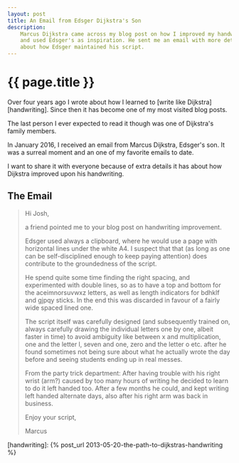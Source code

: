 ```yaml
---
layout: post
title: An Email from Edsger Dijkstra's Son
description:
    Marcus Dijkstra came across my blog post on how I improved my handwriting
    and used Edsger's as inspiration. He sent me an email with more details
    about how Edsger maintained his script.
---
```


{{ page.title }}
================

Over four years ago I wrote about how I learned to [write like
Dijkstra][handwriting]. Since then it has become one of my most visited blog
posts.

The last person I ever expected to read it though was one of Dijkstra's family
members.

In January 2016, I received an email from Marcus Dijkstra, Edsger's son. It was
a surreal moment and an one of my favorite emails to date.

I want to share it with everyone because of extra details it has about how
Dijkstra improved upon his handwriting.

## The Email

> Hi Josh,
>
> a friend pointed me to your blog post on handwriting improvement.
>
> Edsger used always a clipboard, where he would use a page with horizontal
> lines under the white A4. I suspect that that (as long as one can be
> self-disciplined enough to keep paying attention) does contribute to the
> groundedness of the script.
>
> He spend quite some time finding the right spacing, and experimented with
> double lines, so as to have a top and bottom for the aceimnorsuvwxz letters,
> as well as length indicators for bdhklf and gjpqy sticks. In the end this was
> discarded in favour of a fairly wide spaced lined one.
>
> The script itself was carefully designed (and subsequently trained on, always
> carefully drawing the individual letters one by one, albeit faster in time) to
> avoid ambiguity like between x and multiplication, one and the letter l, seven
> and one, zero and the letter o etc. after he found sometimes not being sure
> about what he actually wrote the day before and seeing students ending up in
> real messes.
>
> From the party trick department: After having trouble with his right wrist
> (arm?) caused by too many hours of writing he decided to learn to do it left
> handed too. After a few months he could, and kept writing left handed
> alternate days, also after his right arm was back in business.
>
> Enjoy your script,
>
> Marcus

[handwriting]: {% post_url 2013-05-20-the-path-to-dijkstras-handwriting %}
